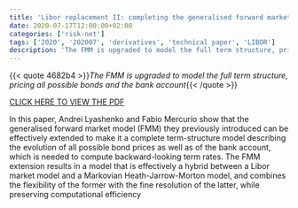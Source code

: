 ```yaml
---
title: 'Libor replacement II: completing the generalised forward market model'
date: 2020-07-17T12:00:00+02:00
categories: ['risk-net']
tags: ['2020', '202007', 'derivatives', 'technical paper', 'LIBOR']
description: 'The FMM is upgraded to model the full term structure, pricing all possible bonds and the bank account'
---
```


{{< quote 4682b4 >}}_The FMM is upgraded to model the full term structure, pricing all possible bonds and the bank account_{{< /quote >}}

[CLICK HERE TO VIEW THE PDF](https://d.docs.live.net/media/download/1046981)

In this paper, Andrei Lyashenko and Fabio Mercurio show that the generalised forward market model (FMM) they previously introduced can be effectively extended to make it a complete term-structure model describing the evolution of all possible bond prices as well as of the bank account, which is needed to compute backward-looking term rates. The FMM extension results in a model that is effectively a hybrid between a Libor market model and a Markovian Heath-Jarrow-Morton model, and combines the flexibility of the former with the fine resolution of the latter, while preserving computational efficiency

